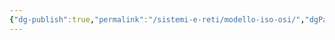 ```yaml
---
{"dg-publish":true,"permalink":"/sistemi-e-reti/modello-iso-osi/","dgPassFrontmatter":true}
---
```



